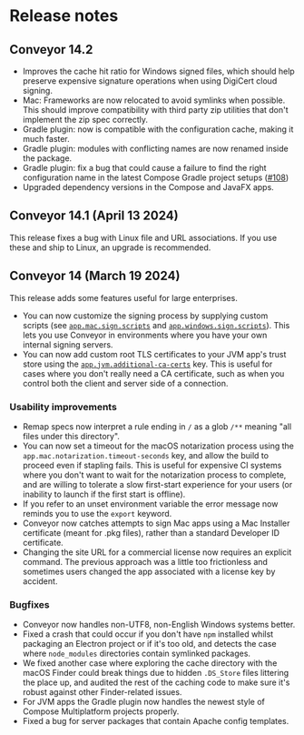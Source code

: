 # Release notes

## Conveyor 14.2

* Improves the cache hit ratio for Windows signed files, which should help preserve expensive signature operations when using DigiCert cloud signing.
* Mac: Frameworks are now relocated to avoid symlinks when possible. This should improve compatibility with third party zip utilities that don't implement the zip spec correctly.
* Gradle plugin: now is compatible with the configuration cache, making it much faster.
* Gradle plugin: modules with conflicting names are now renamed inside the package.
* Gradle plugin: fix a bug that could cause a failure to find the right configuration name in the latest Compose Gradle project setups ([#108](https://github.com/hydraulic-software/conveyor/issues/108))
* Upgraded dependency versions in the Compose and JavaFX apps.

## Conveyor 14.1 (April 13 2024)

This release fixes a bug with Linux file and URL associations. If you use these and ship to Linux, an upgrade is recommended.

## Conveyor 14 (March 19 2024)

This release adds some features useful for large enterprises. 

* You can now customize the signing process by supplying custom scripts (see [`app.mac.sign.scripts`](configs/mac.md#signing) and [`app.windows.sign.scripts`](configs/windows.md#signing)). This lets you use Conveyor in environments where you have your own internal signing servers.
* You can now add custom root TLS certificates to your JVM app's trust store using the [`app.jvm.additional-ca-certs`](configs/jvm.md#appjvmadditional-ca-certs) key. This is useful for cases where you don't really need a CA certificate, such as when you control both the client and server side of a connection.

### Usability improvements

* Remap specs now interpret a rule ending in `/` as a glob `/**` meaning "all files under this directory".
* You can now set a timeout for the macOS notarization process using the `app.mac.notarization.timeout-seconds` key, and allow the build to proceed even if stapling fails. This is useful for expensive CI systems where you don't want to wait for the notarization process to complete, and are willing to tolerate a slow first-start experience for your users (or inability to launch if the first start is offline).
* If you refer to an unset environment variable the error message now reminds you to use the `export` keyword.
* Conveyor now catches attempts to sign Mac apps using a Mac Installer certificate (meant for .pkg files), rather than a standard Developer ID certificate.
* Changing the site URL for a commercial license now requires an explicit command. The previous approach was a little too frictionless and sometimes users changed the app associated with a license key by accident.

### Bugfixes

* Conveyor now handles non-UTF8, non-English Windows systems better.
* Fixed a crash that could occur if you don't have `npm` installed whilst packaging an Electron project or if it's too old, and detects the case where `node_modules` directories contain symlinked packages.
* We fixed another case where exploring the cache directory with the macOS Finder could break things due to hidden `.DS_Store` files littering the place up, and audited the rest of the caching code to make sure it's robust against other Finder-related issues.
* For JVM apps the Gradle plugin now handles the newest style of Compose Multiplatform projects properly.
* Fixed a bug for server packages that contain Apache config templates. 

